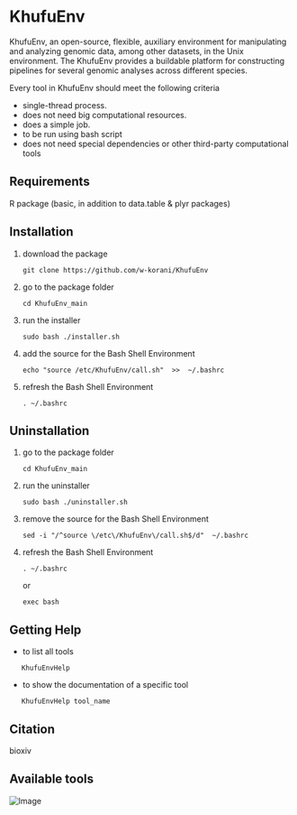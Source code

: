 # KhufuEnv

KhufuEnv, an open-source, flexible, auxiliary environment for manipulating and analyzing genomic data, among other datasets, in the Unix environment. The KhufuEnv provides a buildable platform for constructing pipelines for several genomic analyses across different species. 

Every tool in KhufuEnv should meet the following criteria
- single-thread process.
- does not need big computational resources.
- does a simple job.
- to be run using bash script
- does not need special dependencies or other third-party computational tools

## Requirements
R package (basic, in addition to data.table & plyr packages)

## Installation

1. download the package
   ```
   git clone https://github.com/w-korani/KhufuEnv
   ```
2. go to the package folder
   ```
   cd KhufuEnv_main
   ```
3. run the installer
   ```
   sudo bash ./installer.sh
   ```
4. add the source for the Bash Shell Environment
   ```
   echo "source /etc/KhufuEnv/call.sh"  >>  ~/.bashrc
   ```
5. refresh the Bash Shell Environment
   ```
   . ~/.bashrc
   ```


## Uninstallation
1. go to the package folder
   ```
   cd KhufuEnv_main
   ```
2. run the uninstaller
   ```
   sudo bash ./uninstaller.sh
   ```
3. remove the source for the Bash Shell Environment
   ```
   sed -i "/^source \/etc\/KhufuEnv\/call.sh$/d"  ~/.bashrc
   ```
4. refresh the Bash Shell Environment
   ```
   . ~/.bashrc  
   ```
   or
   ```
   exec bash
   ```


## Getting Help
- to list all tools
```
   KhufuEnvHelp
```
- to show the documentation of a specific tool
```
   KhufuEnvHelp tool_name
```


## Citation
bioxiv

## Available tools
![Image](https://github.com/user-attachments/assets/2509c242-2fdf-4527-8cad-e5d61caaeabd)

